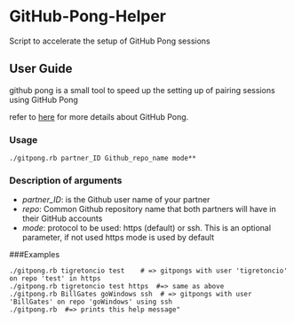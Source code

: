 # GitHub-Pong-Helper
Script to accelerate the setup of GitHub Pong sessions

## User Guide

github pong is a small tool to speed up the setting up of pairing sessions using GitHub Pong

refer to [here](https://github.com/makersacademy/pre_course/blob/master/pills/github_pong.md) for 
more details about GitHub Pong.

### Usage
```
./gitpong.rb partner_ID Github_repo_name mode**
```
### Description of arguments

+ *partner_ID*: is the Github user name of your partner
+ *repo*: Common Github repository name that both partners will have in their GitHub accounts
+ *mode*: protocol to be used: https (default) or ssh.  This is an optional parameter, if not used
https mode is used by default

###Examples
```
./gitpong.rb tigretoncio test    # => gitpongs with user 'tigretoncio' on repo 'test' in https
./gitpong.rb tigretoncio test https  #=> same as above
./gitpong.rb BillGates goWindows ssh  # => gitpongs with user 'BillGates' on repo 'goWindows' using ssh
./gitpong.rb  #=> prints this help message"
```
